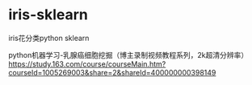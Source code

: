 # iris-sklearn
iris花分类python sklearn

python机器学习-乳腺癌细胞挖掘（博主录制视频教程系列，2k超清分辨率）
https://study.163.com/course/courseMain.htm?courseId=1005269003&share=2&shareId=400000000398149
